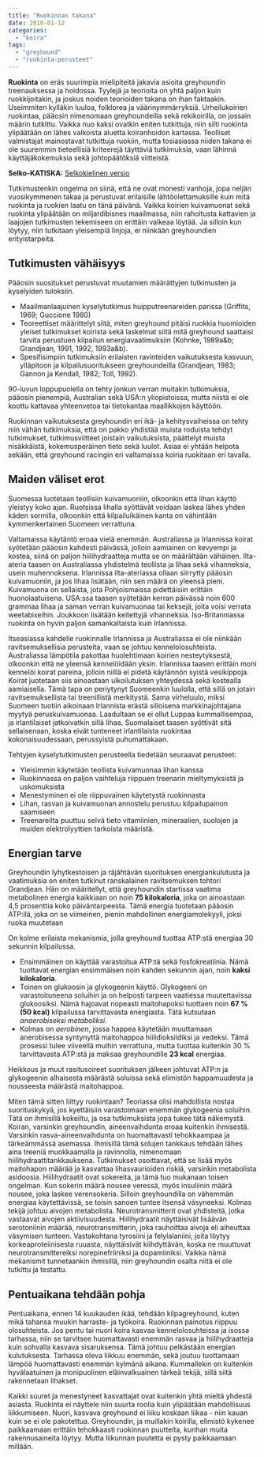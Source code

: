 ```yaml
---
title: "Ruokinnan takana"
date: 2010-01-12
categories: 
  - "koira"
tags: 
  - "greyhound"
  - "ruokinta-perusteet"
---
```


**Ruokinta** on eräs suurimpia mielipiteitä jakavia asioita greyhoundin treenauksessa ja hoidossa. Tyylejä ja teorioita on yhtä paljon kuin ruokkijoitakin, ja joskus noiden teorioiden takana on ihan faktaakin. Useimmiten kylläkin luuloa, folklorea ja väärinymmärryksiä. Urheilukoirien ruokintaa, pääosin nimenomaan greyhoundeilla sekä rekikoirilla, on jossain määrin tutkittu. Vaikka nuo kaksi ovatkin eniten tutkittuja, niin silti ruokinta ylipäätään on lähes valkoista aluetta koiranhoidon kartassa. Teolliset valmistajat mainostavat tutkittuja ruokiin, mutta tosiasiassa niiden takana ei ole suuremmin tieteellisiä kriteerejä täyttäviä tutkimuksia, vaan lähinnä käyttäjäkokemuksia sekä johtopäätöksiä viitteistä.

**Selko-KATISKA:** [Selkokielinen versio](https://selko.katiska.info/ruokinta/yleista/ruokinnan-takana/)

<!--more-->

Tutkimustenkin ongelma on siinä, että ne ovat monesti vanhoja, jopa neljän vuosikymmenen takaa ja perustuvat erilaisille lähtöolettamuksille kuin mitä ruokinta ja ruokien laatu on tänä päivänä. Vaikka koirien kuivamuonat sekä ruokinta ylipäätään on miljardibisnes maailmassa, niin rahoitusta kattavien ja laajojen tutkimusten tekemiseen on erittäin vaikeaa löytää. Ja silloin kun löytyy, niin tutkitaan yleisempiä linjoja, ei niinkään greyhoundien erityistarpeita.

## Tutkimusten vähäisyys

Pääosin suositukset perustuvat muutamien määrättyjen tutkimusten ja kyselyiden tuloksiin.

- Maailmanlaajuinen kyselytutkimus huipputreenareiden parissa (Griffits, 1969; Guccione 1980)
- Teoreettiset määrittelyt siitä, miten greyhound pitäisi ruokkia huomioiden yleiset tutkimukset koirista sekä laskelmat siitä mitä greyhound saattaisi tarvita perustuen kilpailun energiavaatimuksiin (Kohnke, 1989a&b; Grandjean, 1991, 1992, 1993a&b).
- Spesifisimpiin tutkimuksiin erilaisten ravinteiden vaikutuksesta kasvuun, ylläpitoon ja kilpailusuoritukseen greyhoundeilla (Grandjean, 1983; Gannon ja Kendall, 1982; Toll, 1992).

90-luvun loppupuolella on tehty jonkun verran muitakin tutkimuksia, pääosin pienempiä, Australian sekä USA:n yliopistoissa, mutta niistä ei ole koottu kattavaa yhteenvetoa tai tietokantaa maallikkojen käyttöön.

Ruokinnan vaikutuksesta greyhoundin eri ikä- ja kehitysvaiheissa on tehty niin vähän tutkimuksia, että on pakko yhdistää muista roduista tehdyt tutkimukset, tutkimusviitteet joistain vaikutuksista, päättelyt muista nisäkkäistä, kokemusperäinen tieto sekä luulot. Asiaa ei yhtään helpota sekään, että greyhound racingin eri valtamaissa koiria ruokitaan eri tavalla.

## Maiden väliset erot

Suomessa luotetaan teollisiin kuivamuoniin, olkoonkin että lihan käyttö yleistyy koko ajan. Ruotsissa lihalla syöttävät voidaan laskea lähes yhden käden sormilla, olkoonkin että kilpailuikäinen kanta on vähintään kymmenkertainen Suomeen verrattuna.

Valtamaissa käytäntö eroaa vielä enemmän. Australiassa ja Irlannissa koirat syötetään pääosin kahdesti päivässä, jolloin aamiainen on kevyempi ja kostea, siinä on paljon hiilihydraatteja mutta se on määrältään vähäinen. Ilta-ateria taasen on Australiassa yhdistelmä teollista ja lihaa sekä vihanneksia, usein muhennoksena. Irlannissa ilta-ateriassa ollaan siirrytty pääosin kuivamuoniin, ja jos lihaa lisätään, niin sen määrä on yleensä pieni. Kuivamuona on sellaista, jota Pohjoismaissa pidettäisiin erittäin huonolaatuisena. USA:ssa taasen syötetään kerran päivässä noin 600 grammaa lihaa ja saman verran kuivamuonaa tai keksejä, joita voisi verrata weetabixeihin. Joukkoon lisätään keitettyjä vihanneksia. Iso-Britanniassa ruokinta on hyvin paljon samankaltaista kuin Irlannissa.

Itseasiassa kahdelle ruokinnalle Irlannissa ja Australiassa ei ole niinkään ravitsemuksellisia perusteita, vaan se johtuu kennelolosuhteista. Australiassa lämpötila pakottaa huolehtimaan koirien nesteytyksestä, olkoonkin että ne yleensä kennelöidään yksin. Irlannissa taasen erittäin moni kennelöi koirat pareina, jolloin niillä ei pidetä käytännön syistä vesikippoja. Koirat juotetaan siis ainoastaan ulkoilutuksen yhteydessä sekä kostealla aamiaisella. Tämä tapa on periytynyt Suomeenkin luulolla, että sillä on jotain ravitsemuksellista tai treenillistä merkitystä. Sama virheluulo, miksi Suomeen tuotiin aikoinaan Irlannista erästä silloisena markkinajohtajana myytyä peruskuivamuonaa. Laadultaan se ei ollut Luppaa kummallisempaa, ja irlantilaiset jatkoivatkin sillä lihaa. Suomalaiset taasen syöttivät sitä sellaisenaan, koska eivät tunteneet irlantilaista ruokintaa kokonaisuudessaan, perussyistä puhumattakaan.

Tehtyjen kyselytutkimusten perusteella tiedetään seuraavat perusteet:

- Yleisimmin käytetään teollista kuivamuonaa lihan kanssa
- Ruokinnassa on paljon vaihteluja riippuen treenarin mieltymyksistä ja uskomuksista
- Menestyminen ei ole riippuvainen käytetystä ruokinnasta
- Lihan, rasvan ja kuivamuonan annostelu perustuu kilpailupainon saamiseen
- Treenareilta puuttuu selvä tieto vitamiinien, mineraalien, suolojen ja muiden elektrolyyttien tarkoista määristä.

## Energian tarve

Greyhoundin lyhytkestoisen ja räjähtävän suorituksen energiankulutusta ja vaatimuksia on eniten tutkinut ranskalainen ravitsemuksen tohtori Grandjean. Hän on määritellyt, että greyhoundin startissa vaatima metabolinen energia kaikkiaan on noin **75 kilokaloria**, joka on ainoastaan 4,5 prosenttia koko päiväntarpeesta. Tämä energia tuotetaan pääosin ATP:llä, joka on se viimeinen, pienin mahdollinen energiamolekyyli, joksi ruoka muutetaan

On kolme erilaista mekanismia, jolla greyhound tuottaa ATP:stä energiaa 30 sekunnin kilpailussa.

- Ensimmäinen on käyttää varastoitua ATP:tä sekä fosfokreatiinia. Nämä tuottavat energian ensimmäisen noin kahden sekunnin ajan, noin **kaksi kilokaloria**.
- Toinen on glukoosin ja glykogeenin käyttö. Glykogeeni on varastoituneena soluihin ja on helposti tarpeen vaatiessa muutettavissa glukoosiksi. Nämä hajoavat nopeasti maitohapoksi tuottaen noin **67 % (50 kcal)** kilpailussa tarvittavasta energiasta. Tätä kutsutaan _anaerobiseksi metaboliksi_.
- Kolmas on _aerobinen_, jossa happea käytetään muuttamaan anerobisessa syntynyttä maitohappoa hiilidioksiidiksi ja vedeksi. Tämä prosessi tulee viiveellä muihin verrattuna, mutta tuottaa kuitenkin 30 % tarvittavasta ATP:stä ja maksaa greyhoundille **23 kcal** energiaa.

Heikkous ja muut rasitusoireet suorituksen jälkeen johtuvat ATP:n ja glykogeenin alhaisesta määrästä soluissa sekä elimistön happamuudesta ja nousseesta määrästä maitohappoa.

Miten tämä sitten liittyy ruokintaan? Teoriassa olisi mahdollista nostaa suorituskykyä, jos kyettäisiin varastoimaan enemmän glykogeenia soluihin. Tätä on ihmisillä kokeiltu, ja osa tutkimuksista jopa tukee tätä näkemystä. Koiran, varsinkin greyhoundin, aineenvaihdunta eroaa kuitenkin ihmisestä. Varsinkin rasva-aineenvaihdunta on huomattavasti tehokkaampaa ja tärkeämmässä asemassa. Ihmisillä tämä solujen tankkaus tehdään lähes aina treeniä muokkaamalla ja ravinnolla, nimenomaan hiilihydraattitankkauksena. Tutkimukset osoittavat, että se lisää myös maitohapon määrää ja kasvattaa lihasvaurioiden riskiä, varsinkin metabolista asidoosia. Hiilihydraatit ovat sokereita, ja tämä tuo mukanaan toisen ongelman. Kun sokerin määrä nousee veressä, myös insuliinin määrä nousee, joka laskee verensokeria. Silloin greyhoundilla on vähemmän energiaa käytettävissä, se toisin sanoen tuntee itsensä väsyneeksi. Kolmas tekijä johtuu aivojen metabolista. Neurotransmitterit ovat yhdisteitä, jotka vastaavat aivojen aktiivisuudesta. Hiilihydraatit näyttäisivät lisäävän serotoniinin määrää, neurotransmitterin, joka rauhoittaa aivoja eli aiheuttaa väsymisen tunteen. Vastakohtana tyrosiini ja felylalaniini, joita löytyy korkeaproteiinisesta ruuasta, näyttäisivät kiihdyttävän, koska ne muuttuvat neurotransmittereiksi norepinefriiniksi ja dopamiiniksi. Vaikka nämä mekanismit tunnetaankin ihmisillä, niin greyhoundin osalta niitä ei ole tutkittu ja testattu.

## Pentuaikana tehdään pohja

Pentuaikana, ennen 14 kuukauden ikää, tehdään kilpagreyhound, kuten mikä tahansa muukin harraste- ja työkoira. Ruokinnan painotus riippuu olosuhteista. Jos pentu tai nuori koira kasvaa kennelolosuhteissa ja isossa tarhassa, niin se tarvitsee huomattavasti enemmän rasvaa ja hiilihydraatteja kuin sohvalla kasvava sisaruksensa. Tämä johtuu pelkästään energian kulutuksesta. Tarhassa oleva liikkuu enemmän, sekä joutuu tuottamaan lämpöä huomattavasti enemmän kylmänä aikana. Kummallekin on kuitenkin hyvälaatuinen ja monipuolinen eläinvalkuainen tärkeä tekijä, sillä siitä rakennetaan lihakset.

Kaikki suuret ja menestyneet kasvattajat ovat kuitenkin yhtä mieltä yhdestä asiasta. Ruokinta ei näyttele niin suurta roolia kuin ylipäätään mahdollisuus liikkumiseen. Nuori, kasvava greyhound ei liiku koskaan liikaa - niin kauan kuin se ei ole pakotettua. Greyhoundin, ja muillakin koirilla, elimistö kykenee paikkaamaan erittäin tehokkaasti ruokinnan puutteita, kunhan muita rakennusaineita löytyy. Mutta liikunnan puutetta ei pysty paikkaamaan millään.
